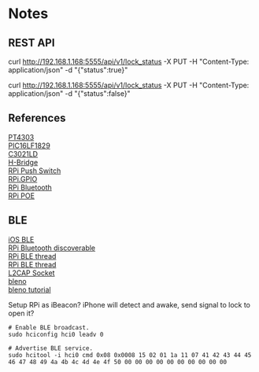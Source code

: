 # Notes

## REST API

curl http://192.168.1.168:5555/api/v1/lock_status -X PUT -H "Content-Type: application/json" -d "{\"status\":true}"

curl http://192.168.1.168:5555/api/v1/lock_status -X PUT -H "Content-Type: application/json" -d "{\"status\":false}"

## References

[PT4303](http://www.dzsc.com/uploadfile/company/307703/201246135150265.pdf)  
[PIC16LF1829](http://ww1.microchip.com/downloads/en/DeviceDoc/41440B.pdf)  
[C3021LD](https://www.diodes.com/assets/Datasheets/ds32152.pdf)  
[H-Bridge](http://www.modularcircuits.com/blog/articles/h-bridge-secrets/h-bridges-the-basics/)  
[RPi Push Switch](http://razzpisampler.oreilly.com/ch07.html)  
[RPi.GPIO](https://sourceforge.net/p/raspberry-gpio-python/wiki/BasicUsage/)  
[RPi Bluetooth](https://www.raspberrypi.org/forums/viewtopic.php?p=947185#p947185)  
[RPi POE](https://raspberrypi.stackexchange.com/questions/715/how-do-i-modify-my-raspberry-pi-to-be-powered-over-poe)  

## BLE

[iOS BLE](https://developer.apple.com/library/content/documentation/NetworkingInternetWeb/Conceptual/CoreBluetooth_concepts/PerformingCommonCentralRoleTasks/PerformingCommonCentralRoleTasks.html#//apple_ref/doc/uid/TP40013257-CH3-SW1)  
[RPi Bluetooth discoverable](https://stackoverflow.com/questions/37927606/how-do-i-make-raspberry-pi-3-discoverable-for-ios-and-corebluetooth)  
[RPi BLE thread](https://www.raspberrypi.org/forums/viewtopic.php?t=78838)  
[RPi BLE thread](https://www.raspberrypi.org/forums/viewtopic.php?p=521067#p521067)  
[L2CAP Socket](https://stackoverflow.com/questions/20682294/bluez-advertise-service-gatt-server-example)  
[bleno](https://github.com/sandeepmistry/bleno/blob/master/examples/echo/characteristic.js)  
[bleno tutorial](http://www.raspberry-pi-geek.com/Archive/2014/08/Getting-BLE-to-behave-on-the-Pi/(offset)/2)  

Setup RPi as iBeacon? iPhone will detect and awake, send signal to lock to open it?  

```
# Enable BLE broadcast.
sudo hciconfig hci0 leadv 0

# Advertise BLE service.
sudo hcitool -i hci0 cmd 0x08 0x0008 15 02 01 1a 11 07 41 42 43 44 45 46 47 48 49 4a 4b 4c 4d 4e 4f 50 00 00 00 00 00 00 00 00 00 00
```
